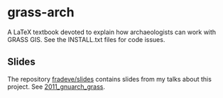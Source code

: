 grass-arch
==========

A LaTeX textbook devoted to explain how archaeologists can work with GRASS GIS.
See the INSTALL.txt files for code issues.

Slides
------

The repository [fradeve/slides](https://github.com/fradeve/slides) contains slides from my talks about this project. See [2011_gnuarch_grass](https://github.com/fradeve/slides/tree/master/2011_gnuarch_grass).
